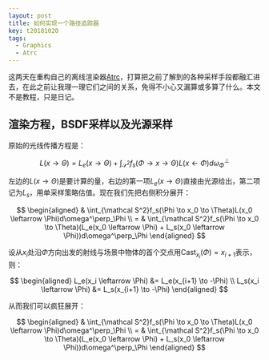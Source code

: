 ```yaml
---
layout: post
title: 如何实现一个路径追踪器
key: t20181020
tags:
  - Graphics
  - Atrc
---
```


这两天在重构自己的离线渲染器[Atrc](https://github.com/AirGuanZ/Atrc)，打算把之前了解到的各种采样手段都融汇进去，在此之前让我理一理它们之间的关系，免得不小心又漏算或多算了什么。本文不是教程，只是日记。

<!--more-->

## 渲染方程，BSDF采样以及光源采样

原始的光线传播方程是：

$$
L(x \to \Theta) = L_e(x \to \Theta) + \int_{\mathcal S^2}f_s(\Phi \to x \to \Theta)L(x \leftarrow \Phi)d\omega^\perp_\Phi
$$

左边的$L(x \to \Theta)$是要计算的量，右边的第一项$L_e(x \to \Theta)$直接由光源给出，第二项记为$L_s$，用单采样策略估值。现在我们先把右侧积分展开：

$$
\begin{aligned}
      & \int_{\mathcal S^2}f_s(\Phi \to x_0 \to \Theta)L(x_0 \leftarrow \Phi)d\omega^\perp_\Phi \\
    = & \int_{\mathcal S^2}f_s(\Phi \to x_0 \to \Theta)(L_e(x_0 \leftarrow \Phi) + L_s(x_0 \leftarrow \Phi))d\omega^\perp_\Phi
\end{aligned}
$$

设从$x_i$处沿$\Phi$方向出发的射线与场景中物体的首个交点用$\mathrm{Cast}_{x_i}(\Phi) = x_{i+1}$表示，则：

$$
\begin{aligned}
L_e(x_i \leftarrow \Phi) &= L_e(x_{i+1} \to -\Phi) \\
L_s(x_i \leftarrow \Phi) &= L_s(x_{i+1} \to -\Phi)
\end{aligned}
$$

从而我们可以疯狂展开：

$$
\begin{aligned}
      & \int_{\mathcal S^2}f_s(\Phi \to x_0 \to \Theta)L(x_0 \leftarrow \Phi)d\omega^\perp_\Phi \\
    = & \int_{\mathcal S^2}f_s(\Phi \to x_0 \to \Theta)(L_e(x_0 \leftarrow \Phi) + L_s(x_0 \leftarrow \Phi))d\omega^\perp_\Phi
\end{aligned}
$$
